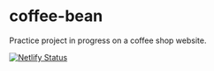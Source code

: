 # coffee-bean
Practice project in progress on a coffee shop website.

[![Netlify Status](https://api.netlify.com/api/v1/badges/75313103-58c9-42dc-b66f-aeedb3818779/deploy-status)](https://app.netlify.com/sites/coffee-beanmx/deploys)
